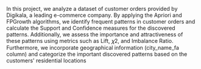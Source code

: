 In this project, we analyze a dataset of customer orders provided by Digikala, a leading e-commerce company. By applying the Apriori and FPGrowth algorithms, we identify frequent patterns in customer orders and calculate the Support and Confidence measures for the discovered patterns. Additionally, we assess the importance and attractiveness of these patterns using metrics such as Lift, 𝜒2, and Imbalance Ratio. Furthermore, we incorporate geographical information (city_name_fa column) and categorize the important discovered patterns based on the customers' residential locations
